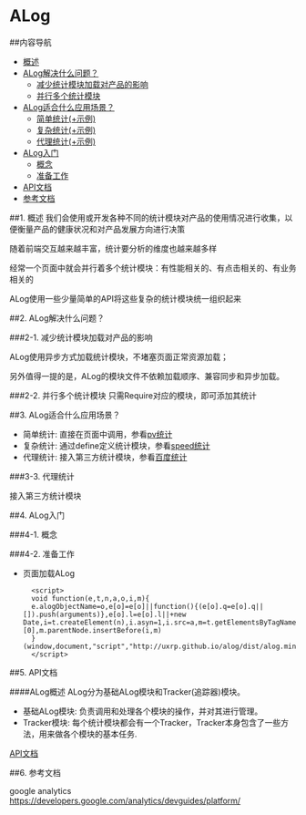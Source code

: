 ALog
=======

##内容导航
* [概述](#1-)
* [ALog解决什么问题？](#2-)
   * [减少统计模块加载对产品的影响](#2-1-)
   * [并行多个统计模块](#2-2-)
* [ALog适合什么应用场景？](#3-)
   * [简单统计(+示例)](#3-1-)
   * [复杂统计(+示例)](#3-2-)
   * [代理统计(+示例)](#3-3-)
* [ALog入门](#4-)
   * [概念](#4-1-)
   * [准备工作](#4-2-)
* [API文档](#5-)
* [参考文档](#6-)
 
##1. 概述
我们会使用或开发各种不同的统计模块对产品的使用情况进行收集，以便衡量产品的健康状况和对产品发展方向进行决策

随着前端交互越来越丰富，统计要分析的维度也越来越多样

经常一个页面中就会并行着多个统计模块：有性能相关的、有点击相关的、有业务相关的

ALog使用一些少量简单的API将这些复杂的统计模块统一组织起来

##2. ALog解决什么问题？

###2-1. 减少统计模块加载对产品的影响

ALog使用异步方式加载统计模块，不堵塞页面正常资源加载；

另外值得一提的是，ALog的模块文件不依赖加载顺序、兼容同步和异步加载。

###2-2. 并行多个统计模块
只需Require对应的模块，即可添加其统计

##3. ALog适合什么应用场景？

* 简单统计: 直接在页面中调用，参看[pv统计](https://github.com/uxrp/alog/tree/master/examples/pv)
* 复杂统计: 通过define定义统计模块，参看[speed统计](https://github.com/uxrp/alog/tree/master/examples/speed)
* 代理统计: 接入第三方统计模块，参看[百度统计](https://github.com/uxrp/alog/tree/master/examples/tongji)

###3-3. 代理统计

接入第三方统计模块

##4. ALog入门

###4-1. 概念

###4-2. 准备工作
+ 页面加载ALog

		<script>
		void function(e,t,n,a,o,i,m){
		e.alogObjectName=o,e[o]=e[o]||function(){(e[o].q=e[o].q||[]).push(arguments)},e[o].l=e[o].l||+new Date,i=t.createElement(n),i.asyn=1,i.src=a,m=t.getElementsByTagName(n)[0],m.parentNode.insertBefore(i,m)
		}(window,document,"script","http://uxrp.github.io/alog/dist/alog.min.js","alog");
		</script>

##5. API文档

####ALog概述
ALog分为基础ALog模块和Tracker(追踪器)模块。

* 基础ALog模块: 负责调用和处理各个模块的操作，并对其进行管理。
* Tracker模块: 每个统计模块都会有一个Tracker，Tracker本身包含了一些方法，用来做各个模块的基本任务.

[API文档](./API.md)

##6. 参考文档

google analytics https://developers.google.com/analytics/devguides/platform/

